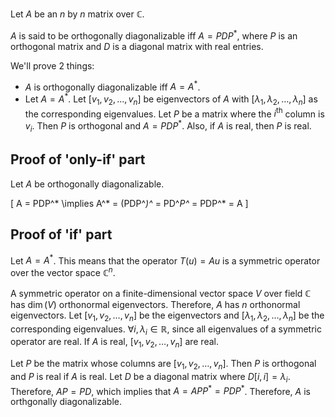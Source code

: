 Let $A$ be an $n$ by $n$ matrix over $\mathbb{C}$.

$A$ is said to be orthogonally diagonalizable iff $A = PDP^*$,
where $P$ is an orthogonal matrix and $D$ is a diagonal matrix with real entries.

We'll prove 2 things:

* $A$ is orthogonally diagonalizable iff $A = A^*$.
* Let $A = A^*$. Let $[v_1, v_2, \ldots, v_n]$ be eigenvectors of $A$
with $[\lambda_1, \lambda_2, \ldots, \lambda_n]$ as the corresponding eigenvalues.
Let $P$ be a matrix where the $i^{\textrm{th}}$ column is $v_i$.
Then $P$ is orthogonal and $A = PDP^*$.
Also, if $A$ is real, then $P$ is real.

## Proof of 'only-if' part

Let $A$ be orthogonally diagonalizable.

\[ A = PDP^* \implies A^* = (PDP^*)^* = PD^*P^* = PDP^* = A \]

## Proof of 'if' part

Let $A = A^*$.
This means that the operator $T(u) = Au$ is a symmetric operator
over the vector space $\mathbb{C}^n$.

A symmetric operator on a finite-dimensional vector space $V$ over field $\mathbb{C}$
has $\dim(V)$ orthonormal eigenvectors.
Therefore, $A$ has $n$ orthonormal eigenvectors.
Let $[v_1, v_2, \ldots, v_n]$ be the eigenvectors and
$[\lambda_1, \lambda_2, \ldots, \lambda_n]$ be the corresponding eigenvalues.
$\forall i, \lambda_i \in \mathbb{R}$, since all eigenvalues of a symmetric
operator are real.
If $A$ is real, $[v_1, v_2, \ldots, v_n]$ are real.

Let $P$ be the matrix whose columns are $[v_1, v_2, \ldots, v_n]$.
Then $P$ is orthogonal and $P$ is real if $A$ is real.
Let $D$ be a diagonal matrix where $D[i, i] = \lambda_i$.
Therefore, $AP = PD$, which implies that $A = APP^* = PDP^*$.
Therefore, $A$ is orthgonally diagonalizable.
